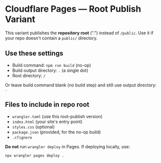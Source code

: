# Cloudflare Pages — Root Publish Variant

This variant publishes the **repository root** (".") instead of `/public`.
Use it if your repo doesn't contain a `public/` directory.

## Use these settings
- Build command: `npm run build` (no-op)
- Build output directory: `.` (a single dot)
- Root directory: `/`

Or leave build command blank (no build step) and still use output directory: `.`

## Files to include in repo root
- `wrangler.toml` (use this root-publish version)
- `index.html` (your site's entry point)
- `styles.css` (optional)
- `package.json` (provided, for the no-op build)
- `.cfignore`

**Do not** run `wrangler deploy` in Pages. If deploying locally, use:
```bash
npx wrangler pages deploy .
```
